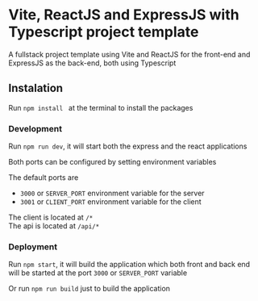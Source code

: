 # Vite, ReactJS and ExpressJS with Typescript project template

A fullstack project template using Vite and ReactJS for the front-end and ExpressJS as the back-end, both using Typescript

## Instalation
Run `npm install ` at the terminal to install the packages

### Development

Run `npm run dev`, it will start both the express and the react applications

Both ports can be configured by setting environment variables

The default ports are 

- `3000` or `SERVER_PORT` environment variable for the server
- `3001` or `CLIENT_PORT` environment variable for the client


The client is located at `/*`<br>
The api is located at `/api/*`

### Deployment

Run `npm start`, it will build the application which both front and back end will be started at the port `3000` or `SERVER_PORT` variable

Or run `npm run build` just to build the application